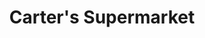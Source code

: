 ---
title: "Carter's Supermarket"
url: /denham-springs/carters-supermarket-cockerham-road/
shop: supermarket
---